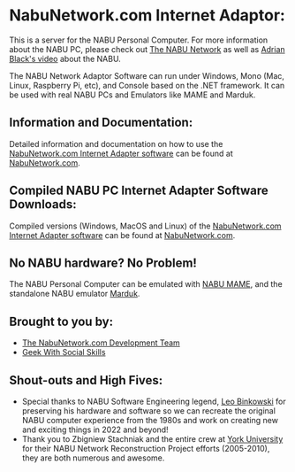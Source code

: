 # NabuNetwork.com Internet Adaptor:

This is a server for the NABU Personal Computer. For more information about the NABU PC, please check out [The NABU Network](https://www.nabunetwork.com)
as well as [Adrian Black's video](https://www.youtube.com/watch?v=HLYjZoShjy0) about the NABU.

The NABU Network Adaptor Software can run under Windows, Mono (Mac, Linux, Raspberry Pi, etc), and Console based on the .NET framework. It can be used with real NABU PCs and Emulators like MAME and Marduk.

## Information and Documentation:

Detailed information and documentation on how to use the [NabuNetwork.com Internet Adapter software](https://www.nabunetwork.com/resources/nabu-network-internet-adapter-software/) can be found at [NabuNetwork.com](https://www.nabunetwork.com/resources/nabu-network-internet-adapter-software/).

## Compiled NABU PC Internet Adapter Software Downloads:

Compiled versions (Windows, MacOS and Linux) of the [NabuNetwork.com Internet Adapter software](https://www.nabunetwork.com/resources/nabu-network-internet-adapter-software/) can be found at [NabuNetwork.com](https://www.nabunetwork.com/resources/nabu-network-internet-adapter-software/).

## No NABU hardware? No Problem!

The NABU Personal Computer can be emulated with [NABU MAME](https://gtamp.com/nabu/), and the standalone NABU emulator [Marduk](https://github.com/buricco/marduk).

## Brought to you by:

- [The NabuNetwork.com Development Team](https://nabunetwork.com/about-us/)
- [Geek With Social Skills](https://www.youtube.com/@geekwithsocialskills)

## Shout-outs and High Fives:

- Special thanks to NABU Software Engineering legend, [Leo Binkowski](https://www.youtube.com/@leo.binkowski) for preserving his hardware and software so we can recreate the original NABU computer experience from the 1980s and work on creating new and exciting things in 2022 and beyond!
- Thank you to Zbigniew Stachniak and the entire crew at [York University](https://museum.eecs.yorku.ca/nabu) for their NABU Network Reconstruction Project efforts (2005-2010), they are both numerous and awesome.
